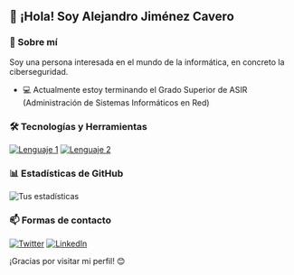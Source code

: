 ## 👋 ¡Hola! Soy Alejandro Jiménez Cavero

### 🚀 Sobre mí
Soy una persona interesada en el mundo de la informática, en concreto la ciberseguridad.

- 💻 Actualmente estoy terminando el Grado Superior de ASIR (Administración de Sistemas Informáticos en Red)

### 🛠️ Tecnologías y Herramientas
[![Lenguaje 1](https://img.shields.io/badge/-Lenguaje1-blue?style=flat&logo=lenguaje1&logoColor=white)](https://lenguaje1.com)
[![Lenguaje 2](https://img.shields.io/badge/-Lenguaje2-orange?style=flat&logo=lenguaje2&logoColor=white)](https://lenguaje2.com)

### 📊 Estadísticas de GitHub
![Tus estadísticas](https://github-readme-stats.vercel.app/api?username=AlejandroCavero&show_icons=true&theme=radical)

### 📫 Formas de contacto
[![Twitter](https://img.shields.io/badge/-Twitter-1DA1F2?style=flat&logo=twitter&logoColor=white)](https://twitter.com/AlejandroCavero)
[![LinkedIn]([https://img.shields.io/badge/-LinkedIn-0077B5?style=flat&logo=linkedin&logoColor=white)](https://linkedin.com/in/AlejandroCavero](https://www.linkedin.com/in/alejandro-jim%C3%A9nez-65b450252/))

¡Gracias por visitar mi perfil! 😊

